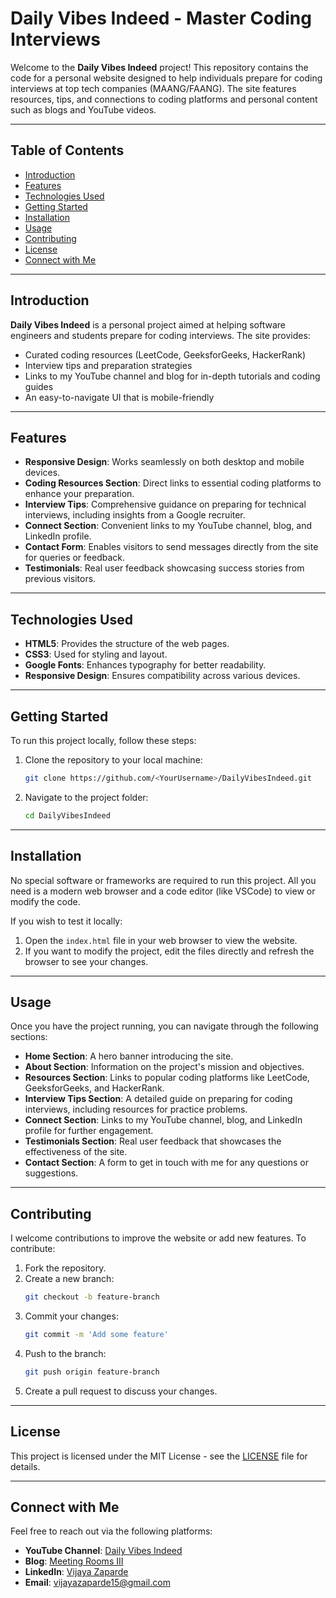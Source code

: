 # Daily Vibes Indeed - Master Coding Interviews

Welcome to the **Daily Vibes Indeed** project! This repository contains the code for a personal website designed to help individuals prepare for coding interviews at top tech companies (MAANG/FAANG). The site features resources, tips, and connections to coding platforms and personal content such as blogs and YouTube videos.

---

## Table of Contents

- [Introduction](#introduction)
- [Features](#features)
- [Technologies Used](#technologies-used)
- [Getting Started](#getting-started)
- [Installation](#installation)
- [Usage](#usage)
- [Contributing](#contributing)
- [License](#license)
- [Connect with Me](#connect-with-me)

---

## Introduction

**Daily Vibes Indeed** is a personal project aimed at helping software engineers and students prepare for coding interviews. The site provides:

- Curated coding resources (LeetCode, GeeksforGeeks, HackerRank)
- Interview tips and preparation strategies
- Links to my YouTube channel and blog for in-depth tutorials and coding guides
- An easy-to-navigate UI that is mobile-friendly

---

## Features

- **Responsive Design**: Works seamlessly on both desktop and mobile devices.
- **Coding Resources Section**: Direct links to essential coding platforms to enhance your preparation.
- **Interview Tips**: Comprehensive guidance on preparing for technical interviews, including insights from a Google recruiter.
- **Connect Section**: Convenient links to my YouTube channel, blog, and LinkedIn profile.
- **Contact Form**: Enables visitors to send messages directly from the site for queries or feedback.
- **Testimonials**: Real user feedback showcasing success stories from previous visitors.

---

## Technologies Used

- **HTML5**: Provides the structure of the web pages.
- **CSS3**: Used for styling and layout.
- **Google Fonts**: Enhances typography for better readability.
- **Responsive Design**: Ensures compatibility across various devices.

---

## Getting Started

To run this project locally, follow these steps:

1. Clone the repository to your local machine:
    ```bash
    git clone https://github.com/<YourUsername>/DailyVibesIndeed.git
    ```
2. Navigate to the project folder:
    ```bash
    cd DailyVibesIndeed
    ```

---

## Installation

No special software or frameworks are required to run this project. All you need is a modern web browser and a code editor (like VSCode) to view or modify the code.

If you wish to test it locally:

1. Open the `index.html` file in your web browser to view the website.
2. If you want to modify the project, edit the files directly and refresh the browser to see your changes.

---

## Usage

Once you have the project running, you can navigate through the following sections:

- **Home Section**: A hero banner introducing the site.
- **About Section**: Information on the project's mission and objectives.
- **Resources Section**: Links to popular coding platforms like LeetCode, GeeksforGeeks, and HackerRank.
- **Interview Tips Section**: A detailed guide on preparing for coding interviews, including resources for practice problems.
- **Connect Section**: Links to my YouTube channel, blog, and LinkedIn profile for further engagement.
- **Testimonials Section**: Real user feedback that showcases the effectiveness of the site.
- **Contact Section**: A form to get in touch with me for any questions or suggestions.

---

## Contributing

I welcome contributions to improve the website or add new features. To contribute:

1. Fork the repository.
2. Create a new branch:
    ```bash
    git checkout -b feature-branch
    ```
3. Commit your changes:
    ```bash
    git commit -m 'Add some feature'
    ```
4. Push to the branch:
    ```bash
    git push origin feature-branch
    ```
5. Create a pull request to discuss your changes.

---

## License

This project is licensed under the MIT License - see the [LICENSE](LICENSE) file for details.

---

## Connect with Me

Feel free to reach out via the following platforms:

- **YouTube Channel**: [Daily Vibes Indeed](https://www.youtube.com/@DailyVibesIndeed)
- **Blog**: [Meeting Rooms III](https://meetingroomsiii.blogspot.com/2024/08/meeting-rooms-iii.html)
- **LinkedIn**: [Vijaya Zaparde](https://www.linkedin.com/in/vijaya-zaparde-4197ba156)
- **Email**: [vijayazaparde15@gmail.com](mailto:vijayazaparde15@gmail.com)

